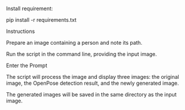 Install requirement:

pip install -r requirements.txt

Instructions

Prepare an image containing a person and note its path.

Run the script in the command line, providing the input image.

Enter the Prompt

The script will process the image and display three images: the original image, the OpenPose detection result, and the newly generated image.

The generated images will be saved in the same directory as the input image.
